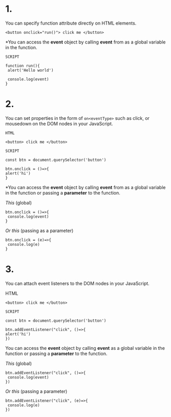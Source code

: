 

# 1.
You can specify function attribute directly on HTML elements.

```
<button onclick="run()"> click me </button>
```

*You can access the **event** object by calling **event** from as a global variable in the function.

```
SCRIPT

function run(){
 alert('Hello world')
 
 console.log(event)
}
```


# 2.
You can set properties in the form of `on<eventType>` such as click, or mousedown on the DOM nodes in your JavaScript.

```
HTML

<button> click me </button>

SCRIPT

const btn = document.querySelector('button')

btn.onclick = ()=>{
alert('hi')
}
```

*You can access the **event** object by calling **event** from as a global variable in the function or passing a **parameter** to the function.

*This* (global)
```
btn.onclick = ()=>{
 console.log(event)
}
```

*Or this* (passing as a parameter)

```
btn.onclick = (e)=>{
 console.log(e)
}
```


# 3.

You can attach event listeners to the DOM nodes in your JavaScript.

HTML

```
<button> click me </button>

SCRIPT

const btn = document.querySelector('button')

btn.addEventListener("click", ()=>{
alert('hi')
})
```


You can access the **event** object by calling **event** as a global variable in the function or passing a **parameter** to the function.

*This* (global)
```
btn.addEventListener("click", ()=>{
 console.log(event)
})
```

*Or this* (passing a parameter)

```
btn.addEventListener("click", (e)=>{
 console.log(e)
})
```
